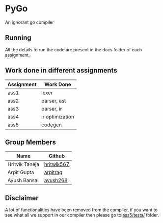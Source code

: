 # PyGo
An ignorant go compiler

## Running
All the details to run the code are present in the docs folder of each assignment.

## Work done in different assignments
| Assignment | Work Done |
| --- | --- |
| ass1 | lexer |
| ass2 | parser, ast |
| ass3 | parser, ir |
| ass4 | ir optimization |
| ass5 | codegen |

## Group Members
| Name | Github |
| --- | --- |
| Hritvik Taneja | [hritwik567](https://github.com/hritwik567) |
| Arpit Gupta | [arpitrag](https://github.com/arpitrag) |
| Ayush Bansal | [ayush268](https://github.com/ayush268) |

## Disclaimer
A lot of functionalities have been removed from the compiler, if you want to see what all we support in our compiler then please go to [ass5/tests/](ass5/tests/) folder.


